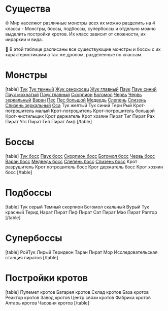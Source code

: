 # Существа
🌐 Мир населяют различные монстры всех их можно разделить на 4 класса - Монстры, боссы, подбоссы, супербоссы и отдельно можно выделить постройки кротов. Их класс зависит от сложности, их иирархии и вида.

📄 В этой таблице расписаны все существующие монстры и боссы с их характеристиками а так же дропом, разделенные по классам.

# Монстры
[table]
[Тук](/sys/entity/tuk)
[Тук темный](/sys/entity/tuk-tem)
[Жук сенокосец](/sys/entity/s-beatle)
[Жук главный](/sys/entity/g-beatle)
[Паук](/sys/entity/spider)
[Паук синий](/sys/entity/blue-spider)
[Паук мохнатый](/sys/entity/f-spider)
[Паук главный](/sys/entity/g-spider)
[Скорпион](/sys/entity/scorpio)
[Богомол](/sys/entity/mantis)
[Червь](/sys/entity/worm)
[Червь зеркальный](/sys/entity/z-worm)
[Варан](/sys/entity/lizard)
[Пес](/sys/entity/dog)
[Пес большой](/sys/entity/dog-big)
[Медведь](/sys/entity/bear)
[Слепень](/sys/entity/slepen)
[Слизень](/sys/entity/slizen)
[Слизень зеркальный](/sys/entity/slizen-zer)
[Оса](/sys/entity/osa)
Тук желтый
Тук синий
Тери
Рый
Крот-потрошитель малый
Крот-потрошитель
Крот-потрошитель большой
Крот-чистильщик
Крот держатель
Крот хозяин
Пират Тиг
Пират Рах
Пират Угс
Пират Гип
Пират Амф
[/table]

# Боссы
[table]
[Тук босс](/sys/entity/tuk-boss)
[Паук босс](/sys/entity/spider-boss)
[Скорпион босс](/sys/entity/scorpio-boss)
[Богомол босс](/sys/entity/mantis-boss)
[Червь босс](/sys/entity/worm-boss)
[Варан босс](/sys/entity/lizard-boss)
[Медведь босс](/sys/entity/bear-boss)
[Слепень босс](/sys/entity/slepen-boss)
[Слизень босс](/sys/entity/slizen-boss)
Крот разрушитель
Крот потрошитель босс
Крот держатель босс
Крот хозяин босс
[/table]

# Подбоссы
[table]
Тук серый
Темный скорпион
Богомол скальный
Вурый
Тук красный
Терид
Нарат
Пират Пиф
Пират Сат
Пират Мао
Пират Раптор
[/table]

# Супербоссы
[table]
РойТук
Лирый
Теридеон
Таран
Пират Мор
Исследовательская станция пиратов
[/table]

# Постройки кротов
[table]
Пулемет кротов
Батарея кротов
Склад кротов
База кротов
Реактор кротов
Завод кротов
Центр связи кротов
Фабрика кротов
Алтарь кротов
Часовня кротов
[/table]